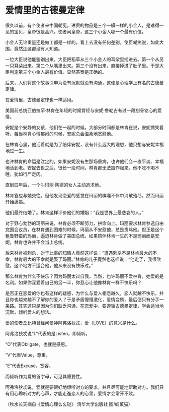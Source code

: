 # 爱情里的古德曼定律

很久以前，有个使者来中国朝见。进贡的物品是三个一模一样的小金人，是难得一见的宝贝，皇帝很是高兴。使者问皇帝，这三个小金人哪一个最有价值。 

小金人无论重量还是做工都是一样的，看上去没有任何差别。使臣嘲笑说，如此大国，竟然连这都没有人知道。 

一位大臣说他能鉴别出来。大臣把稻草从三个小金人的耳朵里插进去。第一个从另一只耳朵出来。第二个从嘴里出来。第三个没有出来，直接掉进了肚子里。于是大臣判定第三个小金人最有价值。显然答案是正确的。 

后来，人们将这个故事引申为没有沉默就没有沟通，这便是心理学上有名的古德曼定律。 

在爱情里，古德曼定律也一样适用。 

美国前总统亚伯拉罕·林肯在年轻的时候曾经与安妮·鲁勒吉有过一段刻骨铭心的爱情。 

安妮是个安静的女孩，他们在一起的时候，大部分时间都是林肯在说，安妮微笑着听。每当林肯心情郁闷的时候，安妮总会温柔地宽慰他。 

在林肯心里，他活着就是为了陪伴安妮，没有什么远大的理想，他只想与安妮幸福地过一生。 

也许林肯的命运是注定的，如果安妮没有生那场重病，也许他们会一直平淡、幸福地活到老。安妮去世之后，很长一段时间，林肯都无法振作起来。他不吃不喝不睡，犹如行尸走肉。 

直到四年后，一个叫玛丽·陶德的女人主动追求他。 

林肯答应与她交往。但他发现恋爱的感觉在玛丽的喋喋不休中消散殆尽。然而玛丽开始逼婚。 

他们最终结婚了。林肯这样评价他们的婚姻：“我是世界上最悲哀的人。” 

对于野心勃勃的玛丽来说，林肯必须不断努力，拼命向上。玛丽要求林肯参选自由党国会议员，在林肯遇到困难的时候，玛丽从不安慰他，总是责骂他。但正是这个粗鲁野蛮的玛丽，逼迫林肯做了美国总统。如果陪伴林肯一生的不是玛丽而是安妮，林肯也许并不会当上总统。 

后来林肯被刺杀，对于此事的知情人竟然这样说：“遭遇刺杀不是林肯最大的不幸，林肯最大的不幸就是娶了玛丽。”林肯的儿子竟然也这样说：“他走了，我很欣慰，这个地方不适合他，他从来没有快乐过。” 

那么林肯为什么不快乐？因为玛丽太过自我。当然，也许玛丽不爱林肯，她爱的是名利。如果你深爱着自己的另一半，你忍心让他像林肯一样不快乐吗？ 

是否正在恋爱的你也有这样的疑惑，为什么与爱人相恋越久，恋人就越不快乐，并且你也越来越不了解你的爱人？于是矛盾慢慢激化，爱情变质，最后便只有分手一条路。其实这只是因为你们缺乏沟通，在恋爱中，要遵循古德曼定律，学会适当地沉默，倾听爱人的想法。 

爱的使者丘比特曾经问爱神阿弗洛狄忒，爱（LOVE）的意义是什么。 

阿弗洛狄忒说“L”代表的是Listen，即倾听。 

“O”代表Obligate，也就是感恩。 

“V”代表Value，尊重。 

“E”代表Excuse，宽容。 

而倾听作为爱的首字母，可见其重要性。 

阿弗洛狄忒说，爱就是要很好地倾听对方的要求，并且尽可能地帮助对方。我们只有用心聆听对方的心声，才能走進恋人的心里，爱情才会常开不败。 

（秋水长天摘自《爱情心理么么哒》 清华大学出版社 图/蝈菓猫）